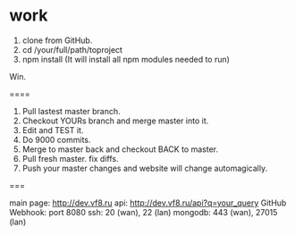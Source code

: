work
====

1. clone from GitHub.
2. cd /your/full/path/toproject
3. npm install (It will install all npm modules needed to run)

Win.

====

1. Pull lastest master branch.
2. Checkout YOURs branch and merge master into it.
3. Edit and TEST it.
4. Do 9000 commits.
5. Merge to master back and checkout BACK to master.
6. Pull fresh master. fix diffs.
7. Push your master changes and website will change automagically.

===

main page: http://dev.vf8.ru
api: http://dev.vf8.ru/api?q=your_query
GitHub Webhook: port 8080
ssh: 20 (wan), 22 (lan)
mongodb: 443 (wan), 27015 (lan)